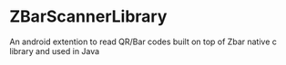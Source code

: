 # ZBarScannerLibrary
An android extention to read QR/Bar codes built on top of Zbar native c library and used in Java
